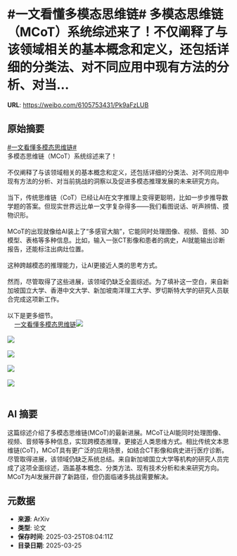 # #一文看懂多模态思维链# 多模态思维链（MCoT）系统综述来了！不仅阐释了与该领域相关的基本概念和定义，还包括详细的分类法、对不同应用中现有方法的分析、对当...

**URL**: https://weibo.com/6105753431/Pk9aFzLUB

## 原始摘要

<a href="https://m.weibo.cn/search?containerid=231522type%3D1%26t%3D10%26q%3D%23%E4%B8%80%E6%96%87%E7%9C%8B%E6%87%82%E5%A4%9A%E6%A8%A1%E6%80%81%E6%80%9D%E7%BB%B4%E9%93%BE%23&amp;extparam=%23%E4%B8%80%E6%96%87%E7%9C%8B%E6%87%82%E5%A4%9A%E6%A8%A1%E6%80%81%E6%80%9D%E7%BB%B4%E9%93%BE%23" data-hide=""><span class="surl-text">#一文看懂多模态思维链#</span></a> <br>多模态思维链（MCoT）系统综述来了！<br><br>不仅阐释了与该领域相关的基本概念和定义，还包括详细的分类法、对不同应用中现有方法的分析、对当前挑战的洞察以及促进多模态推理发展的未来研究方向。<br><br>当下，传统思维链（CoT）已经让AI在文字推理上变得更聪明，比如一步步推导数学题的答案。但现实世界远比单一文字复杂得多——我们看图说话、听声辨情、摸物识形。<br><br>MCoT的出现就像给AI装上了“多感官大脑”，它能同时处理图像、视频、音频、3D模型、表格等多种信息。比如，输入一张CT影像和患者的病史，AI就能输出诊断报告，还能标注出病灶位置。<br><br>这种跨越模态的推理能力，让AI更接近人类的思考方式。<br><br>然而，尽管取得了这些进展，该领域仍缺乏全面综述。为了填补这一空白，来自新加坡国立大学、香港中文大学、新加坡南洋理工大学、罗切斯特大学的研究人员联合完成这项新工作。<br><br>以下是更多细节。<br><a href="https://weibo.cn/sinaurl?u=https%3A%2F%2Fmp.weixin.qq.com%2Fs%2F79_m3S2aAi5bcnIUeUlcYw" data-hide=""><span class="url-icon"><img style="width: 1rem;height: 1rem" src="https://h5.sinaimg.cn/upload/2015/09/25/3/timeline_card_small_web_default.png" referrerpolicy="no-referrer"></span><span class="surl-text">一文看懂多模态思维链</span></a><img style="" src="https://tvax1.sinaimg.cn/large/006Fd7o3ly1hzsytlqy2ij30u014ox08.jpg" referrerpolicy="no-referrer"><br><br><img style="" src="https://tvax3.sinaimg.cn/large/006Fd7o3ly1hzsytoz96lj30u00mutgk.jpg" referrerpolicy="no-referrer"><br><br><img style="" src="https://tvax1.sinaimg.cn/large/006Fd7o3ly1hzsytscvk2j30sf0pbwry.jpg" referrerpolicy="no-referrer"><br><br><img style="" src="https://tvax1.sinaimg.cn/large/006Fd7o3ly1hzsytvtksbj30u00ikavj.jpg" referrerpolicy="no-referrer"><br><br><img style="" src="https://tvax3.sinaimg.cn/large/006Fd7o3ly1hzsytz0wu6j30mz08xq65.jpg" referrerpolicy="no-referrer"><br><br>

## AI 摘要

这篇综述介绍了多模态思维链(MCoT)的最新进展。MCoT让AI能同时处理图像、视频、音频等多种信息，实现跨模态推理，更接近人类思维方式。相比传统文本思维链(CoT)，MCoT具有更广泛的应用场景，如结合CT影像和病史进行医疗诊断。尽管取得进展，该领域仍缺乏系统总结。来自新加坡国立大学等机构的研究人员完成了这项全面综述，涵盖基本概念、分类方法、现有技术分析和未来研究方向。MCoT为AI发展开辟了新路径，但仍面临诸多挑战需要解决。

## 元数据

- **来源**: ArXiv
- **类型**: 论文
- **保存时间**: 2025-03-25T08:04:11Z
- **目录日期**: 2025-03-25
